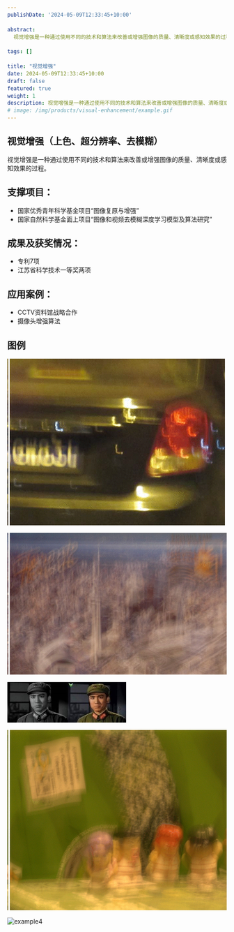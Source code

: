 ```yaml
---
publishDate: '2024-05-09T12:33:45+10:00'

abstract: 
  视觉增强是一种通过使用不同的技术和算法来改善或增强图像的质量、清晰度或感知效果的过程。

tags: []

title: "视觉增强"
date: 2024-05-09T12:33:45+10:00
draft: false
featured: true
weight: 1
description: 视觉增强是一种通过使用不同的技术和算法来改善或增强图像的质量、清晰度或感知效果的过程。
# image: /img/products/visual-enhancement/example.gif
---
```


## 视觉增强（上色、超分辨率、去模糊）

视觉增强是一种通过使用不同的技术和算法来改善或增强图像的质量、清晰度或感知效果的过程。

## 支撑项目：
- 国家优秀青年科学基金项目“图像复原与增强” 
- 国家自然科学基金面上项目“图像和视频去模糊深度学习模型及算法研究”

## 成果及获奖情况：
- 专利7项
- 江苏省科学技术一等奖两项


## 应用案例：
<!-- - [雷锋电影上色及超分](/blog/leifeng-hd-repair/) -->
<!-- - [西游记高清修复](/blog/journey-to-the-west-hd/) -->
- CCTV资料馆战略合作
- 摄像头增强算法


## 图例

<!-- ![example](/img/products/visual-enhancement/example.gif) -->
![example](example.gif)

<!-- ![example1](/img/products/visual-enhancement/1.gif) -->
![example1](1.gif)

<!-- ![example2](/img/products/visual-enhancement/2.jpg) -->
![example2](2.jpg)

<!-- ![example3](/img/products/visual-enhancement/3.gif) -->
![example3](3.gif)

<!-- ![example4](/img/products/visual-enhancement/4.gif) -->
![example4](4.gif)
